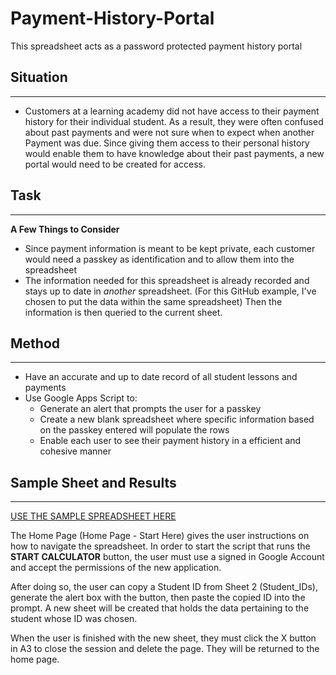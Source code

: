 # Payment-History-Portal
This spreadsheet acts as a password protected payment history portal
## Situation

***

* Customers at a learning academy did not have access to their payment history for their individual student. As a result, they were often confused about past payments and were not sure when to expect when another Payment was due.  Since giving them access to their personal history would enable them to have knowledge about their past payments, a new portal would need to be created for access.
## Task

***

**A Few Things to Consider**
* Since payment information is meant to be kept private, each customer would need a passkey as identification and to allow them into the spreadsheet
* The information needed for this spreadsheet is already recorded and stays up to date in _another_ spreadsheet. (For this GitHub example, I've chosen to put the data within the same spreadsheet) Then the information is then queried to the current sheet.
## Method

***

* Have an accurate and up to date record of all student lessons and payments
* Use Google Apps Script to:
  * Generate an alert that prompts the user for a passkey
  * Create a new blank spreadsheet where specific information based on the passkey entered will populate the rows
  * Enable each user to see their payment history in a efficient and cohesive manner
## Sample Sheet and Results

***

[USE THE SAMPLE SPREADSHEET HERE](https://docs.google.com/spreadsheets/d/1vE5K8VghNGc4zUb-PTDjudg1maEpeeZihRpkhA2uFEc/edit?usp=sharing)

The Home Page (Home Page - Start Here) gives the user instructions on how to navigate the spreadsheet. In order to start the script that runs the **START CALCULATOR** button, the user must use a signed in Google Account and accept the permissions of the new application.

After doing so, the user can copy a Student ID from Sheet 2 (Student_IDs), generate the alert box with the button, then paste the copied ID into the prompt. A new sheet will be created that holds the data pertaining to the student whose ID was chosen. 

When the user is finished with the new sheet, they must click the X button in A3 to close the session and delete the page. They will be returned to the home page. 
